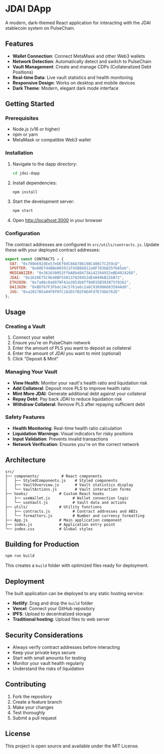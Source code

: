 # JDAI DApp

A modern, dark-themed React application for interacting with the JDAI stablecoin system on PulseChain.

## Features

- **Wallet Connection**: Connect MetaMask and other Web3 wallets
- **Network Detection**: Automatically detect and switch to PulseChain
- **Vault Management**: Create and manage CDPs (Collateralized Debt Positions)
- **Real-time Data**: Live vault statistics and health monitoring
- **Responsive Design**: Works on desktop and mobile devices
- **Dark Theme**: Modern, elegant dark mode interface

## Getting Started

### Prerequisites

- Node.js (v16 or higher)
- npm or yarn
- MetaMask or compatible Web3 wallet

### Installation

1. Navigate to the dapp directory:
   ```bash
   cd jdai-dapp
   ```

2. Install dependencies:
   ```bash
   npm install
   ```

3. Start the development server:
   ```bash
   npm start
   ```

4. Open [http://localhost:3000](http://localhost:3000) in your browser

### Configuration

The contract addresses are configured in `src/utils/contracts.js`. Update these with your deployed contract addresses:

```javascript
export const CONTRACTS = {
  VAT: "0x7086692dEe57ebEf0dC66A786198C406CfC259cD",
  SPOTTER: "0x08E744BBe065911F45B86812a0F783bB35fb65eb",
  MEDIANIZER: "0x361630052FfbA8b40473A142264932eBD482426D",
  JDAI: "0x1610E75C9b48BF550137820452dE4049bB22bB72",
  ETHJOIN: "0x7a86c0a6078FA1e2053b0ff9d015B39387570162",
  DAIJOIN: "0xBD767F3Fbdc24c5761e6c2a6C936986683584Ad8",
  JUG: "0xa2817B5a84F0f0fC182D1fB2FAD4Fd7E7dbb762E"
};
```

## Usage

### Creating a Vault

1. Connect your wallet
2. Ensure you're on PulseChain network
3. Enter the amount of PLS you want to deposit as collateral
4. Enter the amount of JDAI you want to mint (optional)
5. Click "Deposit & Mint"

### Managing Your Vault

- **View Health**: Monitor your vault's health ratio and liquidation risk
- **Add Collateral**: Deposit more PLS to improve health ratio
- **Mint More JDAI**: Generate additional debt against your collateral
- **Repay Debt**: Pay back JDAI to reduce liquidation risk
- **Withdraw Collateral**: Remove PLS after repaying sufficient debt

### Safety Features

- **Health Monitoring**: Real-time health ratio calculation
- **Liquidation Warnings**: Visual indicators for risky positions
- **Input Validation**: Prevents invalid transactions
- **Network Verification**: Ensures you're on the correct network

## Architecture

```
src/
├── components/          # React components
│   ├── StyledComponents.js    # Styled components
│   ├── VaultOverview.js       # Vault statistics display
│   └── VaultActions.js        # Vault interaction forms
├── hooks/              # Custom React hooks
│   ├── useWallet.js          # Wallet connection logic
│   └── useVault.js           # Vault data and actions
├── utils/              # Utility functions
│   ├── contracts.js          # Contract addresses and ABIs
│   └── formatters.js         # Number and currency formatting
├── App.js              # Main application component
├── index.js            # Application entry point
└── index.css           # Global styles
```

## Building for Production

```bash
npm run build
```

This creates a `build` folder with optimized files ready for deployment.

## Deployment

The built application can be deployed to any static hosting service:

- **Netlify**: Drag and drop the `build` folder
- **Vercel**: Connect your GitHub repository
- **IPFS**: Upload to decentralized storage
- **Traditional hosting**: Upload files to web server

## Security Considerations

- Always verify contract addresses before interacting
- Keep your private keys secure
- Start with small amounts for testing
- Monitor your vault health regularly
- Understand the risks of liquidation

## Contributing

1. Fork the repository
2. Create a feature branch
3. Make your changes
4. Test thoroughly
5. Submit a pull request

## License

This project is open source and available under the MIT License.
